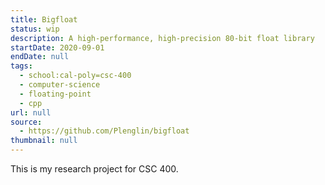 ```yaml
---
title: Bigfloat
status: wip
description: A high-performance, high-precision 80-bit float library
startDate: 2020-09-01
endDate: null
tags:
  - school:cal-poly=csc-400
  - computer-science
  - floating-point
  - cpp
url: null
source:
  - https://github.com/Plenglin/bigfloat
thumbnail: null
---
```


This is my research project for CSC 400.
